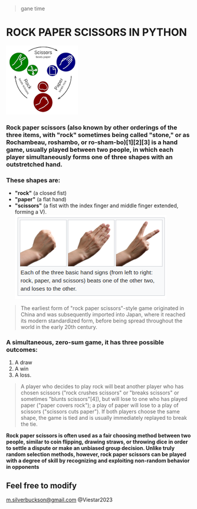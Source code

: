 > gane time

# ROCK PAPER SCISSORS IN PYTHON

![RPS](assets/rps.png)

### **Rock paper scissors** (also known by other orderings of the three items, with "rock" sometimes being called "stone," or as Rochambeau, roshambo, or ro-sham-bo)[1][2][3] is a hand game, usually played between two people, in which each player simultaneously forms one of three shapes with an outstretched hand. 

### These shapes are:
- **"rock"** (a closed fist)
- **"paper"** (a flat hand)
- **"scissors"** (a fist with the index finger and middle finger extended, forming a V). 
![RCP](assets/g.png)

> The earliest form of "rock paper scissors"-style game originated in China and was subsequently imported into Japan, where it reached its modern standardized form, before being spread throughout the world in the early 20th century.

### A simultaneous, zero-sum game, it has three possible outcomes:
1. A draw
2. A win
3. A loss. 

> A player who decides to play rock will beat another player who has chosen scissors ("rock crushes scissors" or "breaks scissors" or sometimes "blunts scissors"[4]), but will lose to one who has played paper ("paper covers rock"); a play of paper will lose to a play of scissors ("scissors cuts paper"). If both players choose the same shape, the game is tied and is usually immediately replayed to break the tie.

**Rock paper scissors is often used as a fair choosing method between two people, similar to coin flipping, drawing straws, or throwing dice in order to settle a dispute or make an unbiased group decision. Unlike truly random selection methods, however, rock paper scissors can be played with a degree of skill by recognizing and exploiting non-random behavior in opponents**

## Feel free to modify 

<m.silverbuckson@gmail.com>
@Viestar2023
